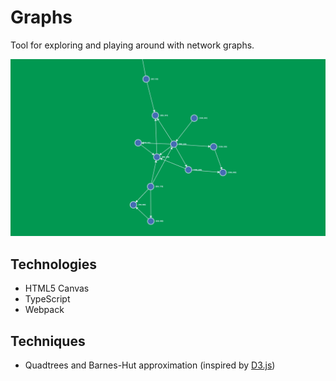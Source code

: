# Graphs

Tool for exploring and playing around with network graphs.

![](readme/screenshot.png)

## Technologies

- HTML5 Canvas
- TypeScript
- Webpack

## Techniques

- Quadtrees and Barnes-Hut approximation (inspired by [D3.js](https://github.com/d3/d3-force#many-body))
